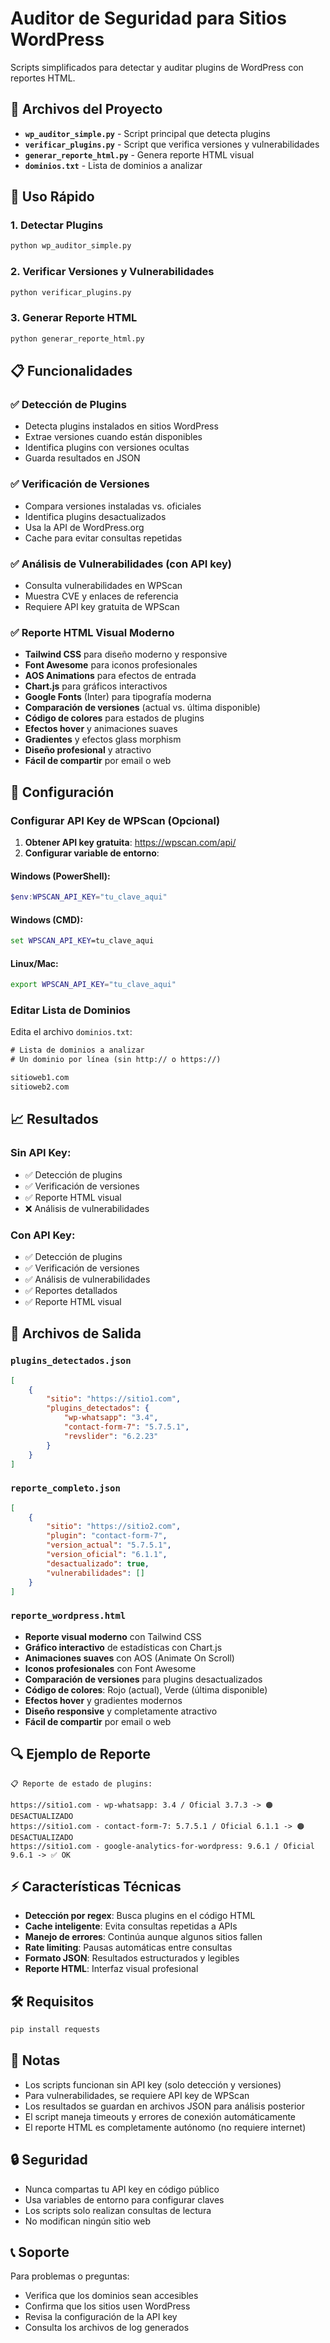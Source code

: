 # Auditor de Seguridad para Sitios WordPress

Scripts simplificados para detectar y auditar plugins de WordPress con reportes HTML.

## 📁 Archivos del Proyecto

- **`wp_auditor_simple.py`** - Script principal que detecta plugins
- **`verificar_plugins.py`** - Script que verifica versiones y vulnerabilidades
- **`generar_reporte_html.py`** - Genera reporte HTML visual
- **`dominios.txt`** - Lista de dominios a analizar

## 🚀 Uso Rápido

### 1. Detectar Plugins
```bash
python wp_auditor_simple.py
```

### 2. Verificar Versiones y Vulnerabilidades
```bash
python verificar_plugins.py
```

### 3. Generar Reporte HTML
```bash
python generar_reporte_html.py
```

## 📋 Funcionalidades

### ✅ Detección de Plugins
- Detecta plugins instalados en sitios WordPress
- Extrae versiones cuando están disponibles
- Identifica plugins con versiones ocultas
- Guarda resultados en JSON

### ✅ Verificación de Versiones
- Compara versiones instaladas vs. oficiales
- Identifica plugins desactualizados
- Usa la API de WordPress.org
- Cache para evitar consultas repetidas

### ✅ Análisis de Vulnerabilidades (con API key)
- Consulta vulnerabilidades en WPScan
- Muestra CVE y enlaces de referencia
- Requiere API key gratuita de WPScan

### ✅ Reporte HTML Visual Moderno
- **Tailwind CSS** para diseño moderno y responsive
- **Font Awesome** para iconos profesionales
- **AOS Animations** para efectos de entrada
- **Chart.js** para gráficos interactivos
- **Google Fonts** (Inter) para tipografía moderna
- **Comparación de versiones** (actual vs. última disponible)
- **Código de colores** para estados de plugins
- **Efectos hover** y animaciones suaves
- **Gradientes** y efectos glass morphism
- **Diseño profesional** y atractivo
- **Fácil de compartir** por email o web

## 🔧 Configuración

### Configurar API Key de WPScan (Opcional)

1. **Obtener API key gratuita**: https://wpscan.com/api/
2. **Configurar variable de entorno**:

#### Windows (PowerShell):
```powershell
$env:WPSCAN_API_KEY="tu_clave_aqui"
```

#### Windows (CMD):
```cmd
set WPSCAN_API_KEY=tu_clave_aqui
```

#### Linux/Mac:
```bash
export WPSCAN_API_KEY="tu_clave_aqui"
```

### Editar Lista de Dominios

Edita el archivo `dominios.txt`:
```txt
# Lista de dominios a analizar
# Un dominio por línea (sin http:// o https://)

sitioweb1.com
sitioweb2.com
```

## 📈 Resultados

### Sin API Key:
- ✅ Detección de plugins
- ✅ Verificación de versiones
- ✅ Reporte HTML visual
- ❌ Análisis de vulnerabilidades

### Con API Key:
- ✅ Detección de plugins
- ✅ Verificación de versiones
- ✅ Análisis de vulnerabilidades
- ✅ Reportes detallados
- ✅ Reporte HTML visual

## 📄 Archivos de Salida

### `plugins_detectados.json`
```json
[
    {
        "sitio": "https://sitio1.com",
        "plugins_detectados": {
            "wp-whatsapp": "3.4",
            "contact-form-7": "5.7.5.1",
            "revslider": "6.2.23"
        }
    }
]
```

### `reporte_completo.json`
```json
[
    {
        "sitio": "https://sitio2.com",
        "plugin": "contact-form-7",
        "version_actual": "5.7.5.1",
        "version_oficial": "6.1.1",
        "desactualizado": true,
        "vulnerabilidades": []
    }
]
```

### `reporte_wordpress.html`
- **Reporte visual moderno** con Tailwind CSS
- **Gráfico interactivo** de estadísticas con Chart.js
- **Animaciones suaves** con AOS (Animate On Scroll)
- **Iconos profesionales** con Font Awesome
- **Comparación de versiones** para plugins desactualizados
- **Código de colores**: Rojo (actual), Verde (última disponible)
- **Efectos hover** y gradientes modernos
- **Diseño responsive** y completamente atractivo
- **Fácil de compartir** por email o web

## 🔍 Ejemplo de Reporte

```
📋 Reporte de estado de plugins:

https://sitio1.com - wp-whatsapp: 3.4 / Oficial 3.7.3 -> 🟠 DESACTUALIZADO
https://sitio1.com - contact-form-7: 5.7.5.1 / Oficial 6.1.1 -> 🟠 DESACTUALIZADO
https://sitio1.com - google-analytics-for-wordpress: 9.6.1 / Oficial 9.6.1 -> ✅ OK
```

## ⚡ Características Técnicas

- **Detección por regex**: Busca plugins en el código HTML
- **Cache inteligente**: Evita consultas repetidas a APIs
- **Manejo de errores**: Continúa aunque algunos sitios fallen
- **Rate limiting**: Pausas automáticas entre consultas
- **Formato JSON**: Resultados estructurados y legibles
- **Reporte HTML**: Interfaz visual profesional

## 🛠️ Requisitos

```bash
pip install requests
```

## 📝 Notas

- Los scripts funcionan sin API key (solo detección y versiones)
- Para vulnerabilidades, se requiere API key de WPScan
- Los resultados se guardan en archivos JSON para análisis posterior
- El script maneja timeouts y errores de conexión automáticamente
- El reporte HTML es completamente autónomo (no requiere internet)

## 🔒 Seguridad

- Nunca compartas tu API key en código público
- Usa variables de entorno para configurar claves
- Los scripts solo realizan consultas de lectura
- No modifican ningún sitio web

## 📞 Soporte

Para problemas o preguntas:
- Verifica que los dominios sean accesibles
- Confirma que los sitios usen WordPress
- Revisa la configuración de la API key
- Consulta los archivos de log generados 


